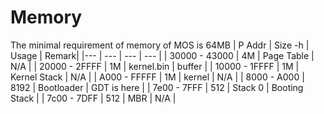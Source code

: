 # Memory
The minimal requirement of memory of MOS is 64MB
| P Addr |  Size -h | Usage | Remark| 
|--- | --- | --- | --- |
| 30000 - 43000 | 4M | Page Table   | N/A |
| 20000 - 2FFFF | 1M | kernel.bin   | buffer |
| 10000 - 1FFFF | 1M | Kernel Stack | N/A  |
| A000 - FFFFF | 1M | kernel | N/A |
| 8000 - A000 | 8192 | Bootloader | GDT is here | 
| 7e00 - 7FFF | 512 | Stack 0 | Booting Stack |
| 7c00 - 7DFF | 512 | MBR | N/A |